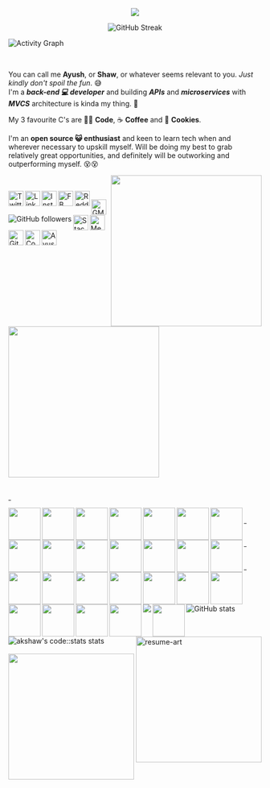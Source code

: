 <!--### Hi there 👋 A K Shaw here!-->
<p align="center">
	<img src="https://i.ibb.co/9HFzZgc/github-profile-readme-banner-blr-rounded-corners-small.gif" />
</p>

<div align="center">
<img src="http://github-readme-streak-stats.herokuapp.com?user=Ak-Shaw&theme=dark&hide_border=true&date_format=M%20j%5B%2C%20Y%5D" alt="GitHub Streak" />
</div>

![Activity Graph](https://activity-graph.herokuapp.com/graph?username=Ak-Shaw&theme=redical)

<br/>

You can call me <b>Ayush</b>, or <b>Shaw</b>, or whatever seems relevant to you. <i>Just kindly don't spoil the fun</i>. 😅
<br />
I'm a <b><i>back-end 💻 developer</i></b> and building <b><i>APIs</i></b> and <b><i>microservices</i></b> with <b><i>MVCS</i></b> architecture is kinda my thing. 😬
<br />

My 3 favourite C's are 👨‍💻 <b>Code</b>, ☕ <b>Coffee</b> and 🍪 <b>Cookies</b>. 
<br />

I'm an <b>open source 😺 enthusiast</b> and keen to learn tech when and wherever necessary to upskill myself. Will be doing my best to grab relatively great opportunities, and definitely will be outworking and outperforming myself. 😵😵

<!-- <img align="right" src="https://media3.giphy.com/media/L1R1tvI9svkIWwpVYr/giphy.gif?cid=ecf05e47z5m20vzhay52hnxgmx06tkmgpt6s2lbku1q4wp3n&rid=giphy.gif" width="280" height="auto" /> -->
<img align="right" src="https://media.giphy.com/media/3o7qE1YN7aBOFPRw8E/giphy.gif" width="300" height="auto" />
<br/>

<!-- First row of social profile icons/badges with hyperlinks [START]-->

<a href="https://twitter.com/akshawz"><img align="left" alt="Twitter" width="30px" src="https://img.icons8.com/plasticine/100/undefined/twitter.png" /></a><a href="https://www.linkedin.com/in/ayush-shaw/"><img align="left" alt="LinkedIn" width="30px" src="https://img.icons8.com/plasticine/100/undefined/linkedin.png" /></a><a href="https://www.instagram.com/akshawz/">	<img align="left" alt="Instagram" width="30px" src="https://img.icons8.com/plasticine/100/undefined/instagram-new--v2.png" /></a><a href="https://www.facebook.com/ayush.shaw.148/">	<img align="left" alt="FB" width="30px" src="https://img.icons8.com/plasticine/100/undefined/facebook-new.png" /></a><a href="https://www.reddit.com/user/akshawz"><img align="left" alt="Reddit" width="30px" src="https://img.icons8.com/plasticine/100/undefined/reddit.png" /></a>

<!-- First row of social profile icons/badges with hyperlinks [END]-->

<br/>

<!-- Second row of social profile icons/badges with hyperlinks [START] -->

<a href="mailto:ayushshawz@gmail.com">
	<img align="left" alt="GMail" width="30px" src="https://img.icons8.com/plasticine/100/undefined/gmail-new.png" />
</a><img align="left" alt="GitHub followers" src="https://img.shields.io/github/followers/Ak-Shaw?color=green&logo=github&style=for-the-badge">

<!-- Second row of social profile icons/badges with hyperlinks [END] -->
<br />

<!-- Third row of social profile icons/badges with hyperlinks [START] -->

<a href="https://stackoverflow.com/users/11622380/ayush-shaw"><img align="left" alt="StackOverflow" width="30px" src="https://img.icons8.com/fluency/100/undefined/stackoverflow.png" /></a><a href="https://medium.com/@ayushshawz"><img align="left" alt="Medium" width="30px" src="https://cdn.jsdelivr.net/npm/simple-icons@3.13.0/icons/medium.svg" /></a><a href="https://dev.to/akshaw"><img src="https://d2fltix0v2e0sb.cloudfront.net/dev-badge.svg" alt="Ayush Kumar Shaw's DEV Community Profile" width="30px"></a><a href="https://gitlab.com/Ak-Shaw"><img align="left" src="https://img.icons8.com/color/100/undefined/gitlab.png" alt="GitLab" width="30px"></a><a href="https://codestats.net/users/akshaw"><img align="left" src="https://i.ibb.co/7CwShBx/code-stats-transparent-icon.png" alt="Codestats" width="30px"></a>
<!-- Third row of social profile icons/badges with hyperlinks [END] -->

<br />
<br />

<!-- ### </> Skill set </> -->
<p align="left">
	<img src="https://i.ibb.co/MnHvHM6/Skills.png" width="300px">
</p>
<br />
<hr  width="1%" />

<!-- Row 1 [START] -->
<div>
	<img align="left" src="https://img.icons8.com/color/100/undefined/javascript.png" width="64"/>
	<img align="left"src="https://img.icons8.com/color/100/undefined/typescript.png" width="64px"/>
	<img align="left"src="https://img.icons8.com/fluency/100/undefined/node-js.png" width="64px"/>
	<img align="left" src="https://nestjs.com/img/logo-small.svg" width="64px">
	<img align="left" src="https://img.icons8.com/color/100/undefined/deno.png" width="64px"/>
	<img align="left" src="https://img.icons8.com/external-tal-revivo-color-tal-revivo/100/undefined/external-mongodb-a-cross-platform-document-oriented-database-program-logo-color-tal-revivo.png" width="64px">
	<img align="left" src="https://img.icons8.com/color/100/undefined/redis.png" width="64px">
	<img align="left" src="https://img.icons8.com/color/100/undefined/graphql.png" width="64px">
	<img align="left" src="https://iconape.com/wp-content/png_logo_vector/rabbitmq.png" width="64px">	
	<img align="left" src="https://www.laurel-group.com/wp-content/uploads/AWS-logo.png" width="64px">
</div>
<br />
<hr  width="1%" />
<!-- Row 1 [END] -->

<!-- Row 2 [START] -->
<div>
	<img align="left" src="https://img.icons8.com/color/480/undefined/java-coffee-cup-logo--v1.png" width="64px"/>
	<img align="left" src="https://dz2cdn1.dzone.com/storage/temp/12434118-spring-boot-logo.png" width="64px" />
	<img align="left" src="https://img.icons8.com/fluency/100/undefined/python.png" width="64"/>
	<img align="left" src="https://img.icons8.com/external-tal-revivo-filled-tal-revivo/100/undefined/external-django-a-high-level-python-web-framework-that-encourages-rapid-development-logo-filled-tal-revivo.png" width="64"/>
	<img align="left" src="https://img.icons8.com/color/100/undefined/html-5--v1.png" width="64px"/>
	<img align="left" src="https://img.icons8.com/color/100/undefined/css3.png" width="64px"/>
	<img align="left" src="https://img.icons8.com/officel/100/undefined/selenium-test-automation.png" width="64px"/>
	<img align="left" src="https://img.icons8.com/dusk/64/undefined/postman-api.png" width="64px"/>
	<img align="left" src="https://www.sentinelone.com/wp-content/uploads/2019/07/19130737/Kafka_use_cases_indicated_by_Kafka_logo_with_Scalyr_colors.png" width="64px"/>
</div>
<br />
<hr width="1%" />
<!-- Row 2 [END] -->

<!-- Row 3 [START] -->
<div>
	<img align="left" src="https://img.icons8.com/color/100/undefined/git.png" width="64px"/>
	<img align="left" src="https://img.icons8.com/plasticine/100/undefined/github.png" width="64px"/>
	<img align="left" src="https://img.icons8.com/color/100/undefined/gitlab.png" width="64px"/>
	<img align="left" src="https://img.icons8.com/plasticine/100/undefined/visual-studio-code-2019.png" width="64px"/>
	<img align="left" src="https://img.icons8.com/plasticine/100/undefined/intellij-idea.png" width="64px"/>
	<img align="left" src="https://img.icons8.com/officel/100/undefined/java-eclipse.png" width="64px"/>
	<img align="left" src="https://img.icons8.com/dusk/64/undefined/sublime-text-new-logo.png"/>
	<img align="left" src="https://cdn.iconscout.com/icon/free/png-256/sentry-3630231-3031193.png" width="64px"/>
</div>
<br />
<hr width="1%" />
<!-- Row 3 [END] -->

<br />

<a href="https://github.com/Ak-Shaw/Deedy-Resume/blob/akShaw-resume/Ak-Shaw%20version/Ayush-Kumar-Shaw_Resume.pdf"><img align="right" src="https://i.ibb.co/1RXq4NB/resume-art-rounded-corners.png" alt="resume-art" width="250px"></a>

<img src="https://github-readme-stats.vercel.app/api?username=Ak-Shaw&theme=dracula" alt="GitHub stats">

<img src="https://codestats-readme.vercel.app/api?username=akshaw&show_icons&theme=nightowl" alt="akshaw's code::stats stats">

<br />
<br />
<img src="https://i.ibb.co/yXbbP0P/signature-akshaw-design-v1.png" width="250px">

<!-- ![History](https://codestats-readme.vercel.app/api/history/?username=akshaw&theme=nightowl) -->

<!-- ![Top Langs](https://codestats-readme.vercel.app/api/top-langs/?username=akshaw&theme=nightowl) -->
